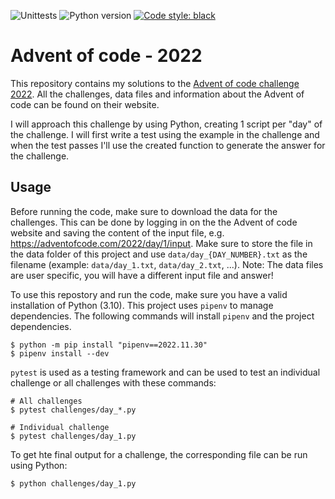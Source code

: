 ![Unittests](https://github.com/gijswobben/advent-of-code-2022/actions/workflows/tests.yaml/badge.svg) ![Python version](https://img.shields.io/github/pipenv/locked/python-version/gijswobben/advent-of-code-2022?label=Python&logo=Python&logoColor=white) [![Code style: black](https://img.shields.io/badge/code%20style-black-000000.svg)](https://github.com/psf/black)

# Advent of code - 2022
This repository contains my solutions to the [Advent of code challenge 2022](https://adventofcode.com/2022). All the challenges, data files and information about the Advent of code can be found on their website.

I will approach this challenge by using Python, creating 1 script per "day" of the challenge. I will first write a test using the example in the challenge and when the test passes I'll use the created function to generate the answer for the challenge.

## Usage
Before running the code, make sure to download the data for the challenges. This can be done by logging in on the the Advent of code website and saving the content of the input file, e.g. https://adventofcode.com/2022/day/1/input. Make sure to store the file in the data folder of this project and use `data/day_{DAY_NUMBER}.txt` as the filename (example: `data/day_1.txt`, `data/day_2.txt`, ...). Note: The data files are user specific, you will have a different input file and answer!

To use this repostory and run the code, make sure you have a valid installation of Python (3.10). This project uses `pipenv` to manage dependencies. The following commands will install `pipenv` and the project dependencies.

```shell
$ python -m pip install "pipenv==2022.11.30"
$ pipenv install --dev
```

`pytest` is used as a testing framework and can be used to test an individual challenge or all challenges with these commands:

```shell
# All challenges
$ pytest challenges/day_*.py

# Individual challenge
$ pytest challenges/day_1.py
```

To get hte final output for a challenge, the corresponding file can be run using Python:

```shell
$ python challenges/day_1.py
```
